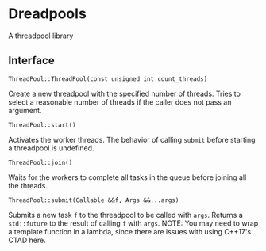 # Dreadpools
A threadpool library

## Interface
`ThreadPool::ThreadPool(const unsigned int count_threads)`

Create a new threadpool with the specified number of threads. Tries to select a reasonable number of threads if the caller does not pass an argument.

`ThreadPool::start()`

Activates the worker threads. The behavior of calling `submit` before starting a threadpool is undefined.

`ThreadPool::join()`

Waits for the workers to complete all tasks in the queue before joining all the threads.

`ThreadPool::submit(Callable &&f, Args &&...args)`

Submits a new task `f` to the threadpool to be called with `args`. Returns a `std::future` to the result of calling `f` with `args`.
NOTE: You may need to wrap a template function in a lambda, since there are issues with using C++17's CTAD here.

